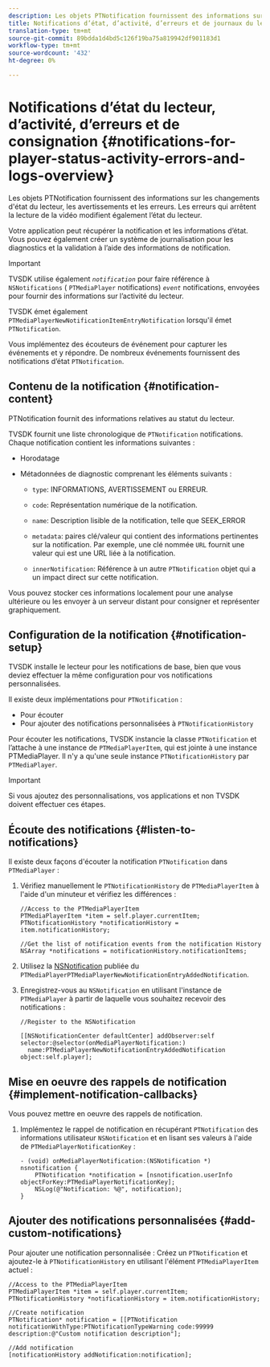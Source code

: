 ```yaml
---
description: Les objets PTNotification fournissent des informations sur les changements d'état du lecteur, les avertissements et les erreurs. Les erreurs qui arrêtent la lecture de la vidéo modifient également l’état du lecteur.
title: Notifications d’état, d’activité, d’erreurs et de journaux du lecteur
translation-type: tm+mt
source-git-commit: 89bdda1d4bd5c126f19ba75a819942df901183d1
workflow-type: tm+mt
source-wordcount: '432'
ht-degree: 0%

---
```



# Notifications d’état du lecteur, d’activité, d’erreurs et de consignation {#notifications-for-player-status-activity-errors-and-logs-overview}

Les objets PTNotification fournissent des informations sur les changements d&#39;état du lecteur, les avertissements et les erreurs. Les erreurs qui arrêtent la lecture de la vidéo modifient également l’état du lecteur.

Votre application peut récupérer la notification et les informations d’état. Vous pouvez également créer un système de journalisation pour les diagnostics et la validation à l’aide des informations de notification.

>[!IMPORTANT]
>
>TVSDK utilise également *`notification`* pour faire référence à `NSNotifications` ( `PTMediaPlayer` notifications) *`event`* notifications, envoyées pour fournir des informations sur l’activité du lecteur.

TVSDK émet également `PTMediaPlayerNewNotificationItemEntryNotification` lorsqu&#39;il émet `PTNotification`.

Vous implémentez des écouteurs de événement pour capturer les événements et y répondre. De nombreux événements fournissent des notifications d’état `PTNotification`.

## Contenu de la notification {#notification-content}

PTNotification fournit des informations relatives au statut du lecteur.

TVSDK fournit une liste chronologique de `PTNotification` notifications. Chaque notification contient les informations suivantes :

* Horodatage
* Métadonnées de diagnostic comprenant les éléments suivants :

   * `type`: INFORMATIONS, AVERTISSEMENT ou ERREUR.
   * `code`: Représentation numérique de la notification.
   * `name`: Description lisible de la notification, telle que SEEK_ERROR
   * `metadata`: paires clé/valeur qui contient des informations pertinentes sur la notification. Par exemple, une clé nommée `URL` fournit une valeur qui est une URL liée à la notification.

   * `innerNotification`: Référence à un autre  `PTNotification` objet qui a un impact direct sur cette notification.

Vous pouvez stocker ces informations localement pour une analyse ultérieure ou les envoyer à un serveur distant pour consigner et représenter graphiquement.

## Configuration de la notification {#notification-setup}

TVSDK installe le lecteur pour les notifications de base, bien que vous deviez effectuer la même configuration pour vos notifications personnalisées.

Il existe deux implémentations pour `PTNotification` :

* Pour écouter
* Pour ajouter des notifications personnalisées à `PTNotificationHistory`

Pour écouter les notifications, TVSDK instancie la classe `PTNotification` et l’attache à une instance de `PTMediaPlayerItem`, qui est jointe à une instance PTMediaPlayer. Il n&#39;y a qu&#39;une seule instance `PTNotificationHistory` par `PTMediaPlayer`.

>[!IMPORTANT]
>
>Si vous ajoutez des personnalisations, vos applications et non TVSDK doivent effectuer ces étapes.

## Écoute des notifications {#listen-to-notifications}

Il existe deux façons d&#39;écouter la notification `PTNotification` dans `PTMediaPlayer` :

1. Vérifiez manuellement le `PTNotificationHistory` de `PTMediaPlayerItem` à l&#39;aide d&#39;un minuteur et vérifiez les différences :

   ```
   //Access to the PTMediaPlayerItem  
   PTMediaPlayerItem *item = self.player.currentItem; 
   PTNotificationHistory *notificationHistory = item.notificationHistory; 
   
   //Get the list of notification events from the notification History  
   NSArray *notifications = notificationHistory.notificationItems;
   ```

1. Utilisez la [NSNotification](https://developer.apple.com/library/mac/%23documentation/Cocoa/Reference/Foundation/Classes/NSNotification_Class/Reference/Reference.html) publiée du `PTMediaPlayerPTMediaPlayerNewNotificationEntryAddedNotification`.
1. Enregistrez-vous au `NSNotification` en utilisant l&#39;instance de `PTMediaPlayer` à partir de laquelle vous souhaitez recevoir des notifications :

   ```
   //Register to the NSNotification 
   
   [[NSNotificationCenter defaultCenter] addObserver:self selector:@selector(onMediaPlayerNotification:)  
     name:PTMediaPlayerNewNotificationEntryAddedNotification object:self.player];
   ```

## Mise en oeuvre des rappels de notification {#implement-notification-callbacks}

Vous pouvez mettre en oeuvre des rappels de notification.

1. Implémentez le rappel de notification en récupérant `PTNotification` des informations utilisateur `NSNotification` et en lisant ses valeurs à l&#39;aide de `PTMediaPlayerNotificationKey` :

   ```
   - (void) onMediaPlayerNotification:(NSNotification *) nsnotification { 
       PTNotification *notification = [nsnotification.userInfo objectForKey:PTMediaPlayerNotificationKey]; 
       NSLog(@"Notification: %@", notification); 
   }
   ```

## Ajouter des notifications personnalisées {#add-custom-notifications}

Pour ajouter une notification personnalisée :
Créez un `PTNotification` et ajoutez-le à `PTNotificationHistory` en utilisant l&#39;élément `PTMediaPlayerItem` actuel :

```
//Access to the PTMediaPlayerItem  
PTMediaPlayerItem *item = self.player.currentItem; 
PTNotificationHistory *notificationHistory = item.notificationHistory; 
 
//Create notification 
PTNotification* notification = [[PTNotification notificationWithType:PTNotificationTypeWarning code:99999 description:@"Custom notification description"]; 
 
//Add notification 
[notificationHistory addNotification:notification];
```

